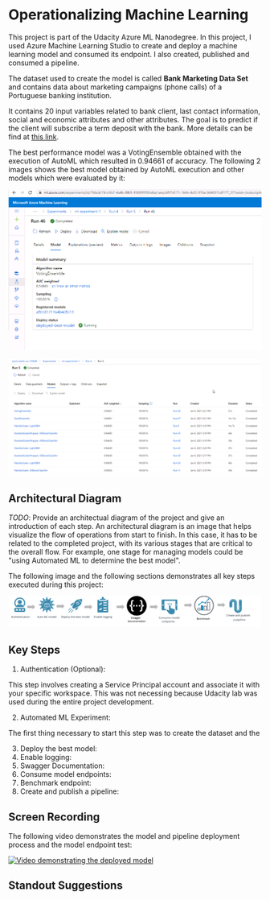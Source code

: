 
# Operationalizing Machine Learning

This project is part of the Udacity Azure ML Nanodegree. In this project, I used Azure Machine Learning Studio to create and deploy a machine learning model and consumed its endpoint. I also created, published and consumed a pipeline.

The dataset used to create the model is called **Bank Marketing Data Set** and contains data about marketing campaigns (phone calls) of a Portuguese banking institution. 

It contains 20 input variables related to bank client, last contact information, social and economic attributes and other attributes. The goal is to predict if the client will subscribe a term deposit with the bank. More details can be find at [this link](https://archive.ics.uci.edu/ml/datasets/Bank%20Marketing#).

The best performance model was a VotingEnsemble obtained with the execution of AutoML which resulted in 0.94661 of accuracy. The following 2 images shows the best model obtained by AutoML execution and other models which were evaluated by it:

![Best AutoML model](/docs/deploying_best_model.png?raw=true "Best AutoML model")

![Best AutoML models](/docs/automl_pipeline_models.png?raw=true "AutoML models")

## Architectural Diagram
*TODO*: Provide an architectual diagram of the project and give an introduction of each step. An architectural diagram is an image that helps visualize the flow of operations from start to finish. In this case, it has to be related to the completed project, with its various stages that are critical to the overall flow. For example, one stage for managing models could be "using Automated ML to determine the best model". 

The following image and the following sections demonstrates all key steps executed during this project:

![Key Steps](/docs/key_steps_project2.png?raw=true "Key Steps from the project")

## Key Steps

1. Authentication (Optional): 

This step involves creating a Service Principal account and associate it with your specific workspace. This was not necessing because Udacity lab was used during the entire project development.

2. Automated ML Experiment:

The first thing necessary to start this step was to create the dataset and the 


3. Deploy the best model:
4. Enable logging:
5. Swagger Documentation:
6. Consume model endpoints:
7. Benchmark endpoint:
8. Create and publish a pipeline:

## Screen Recording

The following video demonstrates the model and pipeline deployment process and the model endpoint test:

[![Video demonstrating the deployed model](https://img.youtube.com/vi/8Wsxr50wCiw/0.jpg?raw=true)](https://www.youtube.com/watch?v=8Wsxr50wCiw)

## Standout Suggestions

